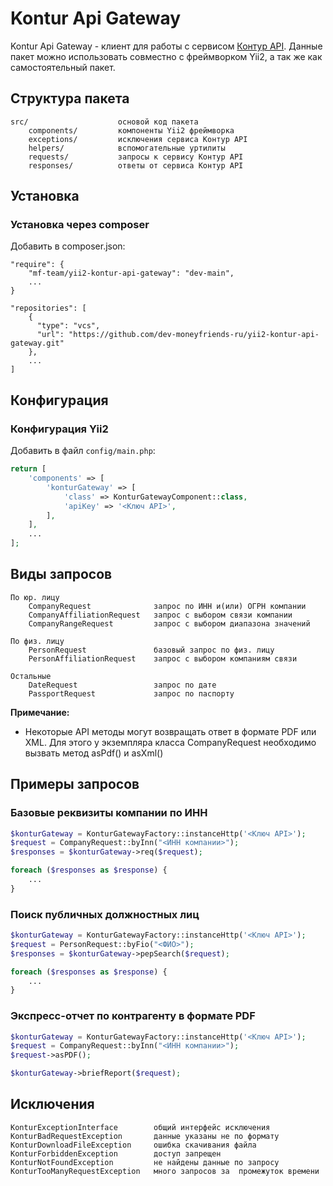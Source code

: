 # Kontur Api Gateway

Kontur Api Gateway - клиент для работы с сервисом [Контур API](https://developer.kontur.ru/doc/focus). Данные пакет можно
использовать совместно с фреймворком Yii2, а так же как самостоятельный пакет.

Структура пакета
-------------------
    src/                    основой код пакета
        components/         компоненты Yii2 фреймворка
        exceptions/         исключения сервиса Контур API
        helpers/            вспомогательные уртилиты
        requests/           запросы к сервису Контур API
        responses/          ответы от сервиса Контур API

Установка
------------
### Установка через composer
Добавить в composer.json:
~~~
"require": {
    "mf-team/yii2-kontur-api-gateway": "dev-main",
    ...
}

"repositories": [
    {
      "type": "vcs",
      "url": "https://github.com/dev-moneyfriends-ru/yii2-kontur-api-gateway.git"
    },
    ...
]
~~~

Конфигурация
-------------

### Конфигурация Yii2
Добавить в файл `config/main.php`:
```php
return [
    'components' => [
        'konturGateway' => [
            'class' => KonturGatewayComponent::class,
            'apiKey' => '<Ключ API>',
        ],
    ],
    ...
];
```

Виды запросов
-------------
    По юр. лицу
        CompanyRequest              запрос по ИНН и(или) ОГРН компании
        CompanyAffiliationRequest   запрос с выбором связи компании
        CompanyRangeRequest         запрос с выбором диапазона значений

    По физ. лицу
        PersonRequest               базовый запрос по физ. лицу
        PersonAffiliationRequest    запрос с выбором компаниям связи
    
    Остальные
        DateRequest                 запрос по дате
        PassportRequest             запрос по паспорту

**Примечание:**
- Некоторые API методы могут возвращать ответ в формате PDF или XML. Для этого у экземпляра класса CompanyRequest необходимо вызвать метод asPdf() и asXml()

Примеры запросов
-------------
### Базовые реквизиты компании по ИНН
```php
$konturGateway = KonturGatewayFactory::instanceHttp('<Ключ API>');
$request = CompanyRequest::byInn("<ИНН компании>");
$responses = $konturGateway->req($request);

foreach ($responses as $response) {
    ...
}
```

### Поиск публичных должностных лиц
```php
$konturGateway = KonturGatewayFactory::instanceHttp('<Ключ API>');
$request = PersonRequest::byFio("<ФИО>");
$responses = $konturGateway->pepSearch($request);

foreach ($responses as $response) {
    ...
}
```

### Экспресс-отчет по контрагенту в формате PDF
```php
$konturGateway = KonturGatewayFactory::instanceHttp('<Ключ API>');
$request = CompanyRequest::byInn("<ИНН компании>");
$request->asPDF();

$konturGateway->briefReport($request);
```

Исключения
-------------
    KonturExceptionInterface        общий интерфейс исключения
    KonturBadRequestException       данные указаны не по формату
    KonturDownloadFileException     ошибка скачивания файла
    KonturForbiddenException        доступ запрещен
    KonturNotFoundException         не найдены данные по запросу
    KonturTooManyRequestException   много запросов за  промежуток времени